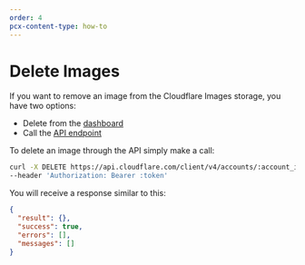 ```yaml
---
order: 4
pcx-content-type: how-to
---
```


# Delete Images

If you want to remove an image from the Cloudflare Images storage, you have two options:

* Delete from the [dashboard](https://dash.cloudflare.com?to=/:account/images/images)
* Call the [API endpoint](https://api.cloudflare.com/#cloudflare-images-delete-image)

To delete an image through the API simply make a call:

```bash
curl -X DELETE https://api.cloudflare.com/client/v4/accounts/:account_id/images/v1/:image_id \
--header 'Authorization: Bearer :token'
```

You will receive a response similar to this:

```json
{
  "result": {},
  "success": true,
  "errors": [],
  "messages": []
}
```